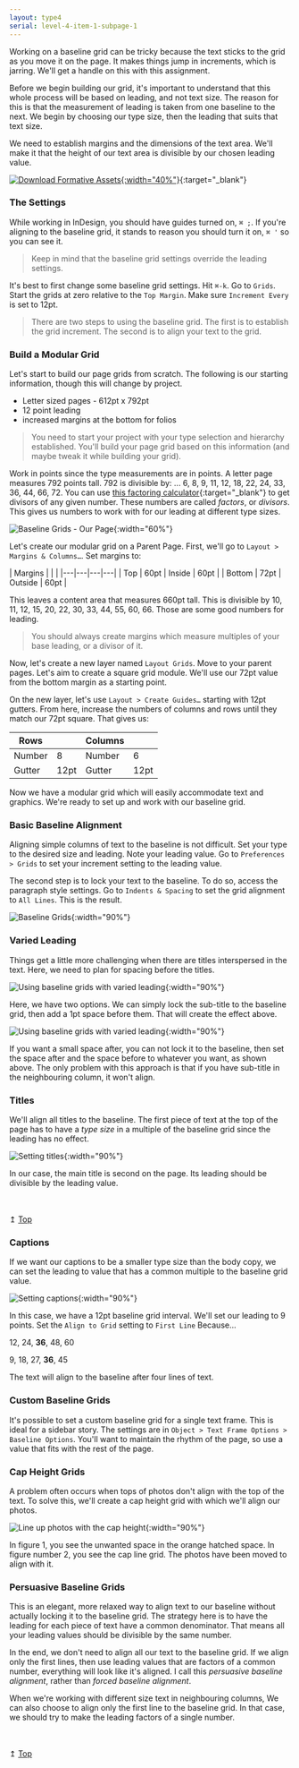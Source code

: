 ```yaml
---
layout: type4
serial: level-4-item-1-subpage-1
---
```

Working on a baseline grid can be tricky because the text sticks to the grid as you move it on the page. It makes things jump in increments, which is jarring. We'll get a handle on this with this assignment.

Before we begin building our grid, it's important to understand that this whole process will be based on leading, and not text size. The reason for this is that the measurement of leading is taken from one baseline to the next. We begin by choosing our type size, then the leading that suits that text size.

We need to establish margins and the dimensions of the text area. We'll make it that the height of our text area is divisible by our chosen leading value.

[![Download Formative Assets]({{site.url}}/svg/button-download.svg){:width="40%"}](https://www.dropbox.com/s/fo8frdz34twiyxl/Baseline-Grids-Formative.zip?dl=1){:target="_blank"}

### The Settings

While working in InDesign, you should have guides turned on, `⌘ ;`. If you're aligning to the baseline grid, it stands to reason you should turn it on, `⌘ '` so you can see it.

> Keep in mind that the baseline grid settings override the leading settings.

It's best to first change some baseline grid settings. Hit `⌘-k`. Go to `Grids`. Start the grids at zero relative to the `Top Margin`. Make sure `Increment Every` is set to 12pt.

> There are two steps to using the baseline grid. The first is to establish the grid increment. The second is to align your text to the grid.

### Build a Modular Grid

Let's start to build our page grids from scratch. The following is our starting information, though this will change by project.

<ul class="hasBullets">
	<li>Letter sized pages - 612pt x 792pt</li>
	<li>12 point leading</li>
	<li>increased margins at the bottom for folios</li>
</ul>

> You need to start your project with your type selection and hierarchy established. You'll build your page grid based on this information (and maybe tweak it while building your grid).

Work in points since the type measurements are in points. A letter page measures 792 points tall. 792 is divisible by: ... 6, 8, 9, 11, 12, 18, 22, 24, 33, 36, 44, 66, 72. You can use [this factoring calculator](https://www.calculatorsoup.com/calculators/math/factors.php){:target="_blank"} to get divisors of any given number. These numbers are called *factors*, or *divisors*. This gives us numbers to work with for our leading at different type sizes.

![Baseline Grids - Our Page]({{site.url}}/svg/baseline-grids/our-page.svg){:width="60%"}

Let's create our modular grid on a Parent Page. First, we'll go to `Layout > Margins & Columns…`. Set margins to:

| Margins  |   |   | 
|---|---|---|---|
| Top  | 60pt  | Inside  | 60pt  |
| Bottom  | 72pt  | Outside  | 60pt  |

This leaves a content area that measures 660pt tall. This is divisible by 10, 11, 12, 15, 20, 22, 30, 33, 44, 55, 60, 66. Those are some good numbers for leading.

> You should always create margins which measure multiples of your base leading, or a divisor of it.

Now, let's create a new layer named `Layout Grids`. Move to your parent pages. Let's aim to create a square grid module. We'll use our 72pt value from the bottom margin as a starting point.

On the new layer, let's use `Layout > Create Guides…` starting with 12pt gutters. From here, increase the numbers of columns and rows until they match our 72pt square. That gives us:

| Rows  |   | Columns  |    |
|---|---|---|---|
| Number  | 8  | Number  | 6  |
| Gutter  | 12pt  | Gutter  | 12pt  |

Now we have a modular grid which will easily accommodate text and graphics. We're ready to set up and work with our baseline grid.

### Basic Baseline Alignment

Aligning simple columns of text to the baseline is not difficult. Set your type to the desired size and leading. Note your leading value. Go to `Preferences > Grids` to set your increment setting to the leading value.

The second step is to lock your text to the baseline. To do so, access the paragraph style settings. Go to `Indents & Spacing` to set the grid alignment to `All Lines`. This is the result.

![Baseline Grids]({{site.url}}/svg/baseline-grids/baseline-grids.svg){:width="90%"}

### Varied Leading

Things get a little more challenging when there are titles interspersed in the text. Here, we need to plan for spacing before the titles.

![Using baseline grids with varied leading]({{site.url}}/svg/baseline-grids/varied-leading.svg){:width="90%"}

Here, we have two options. We can simply lock the sub-title to the baseline grid, then add a 1pt space before them. That will create the effect above.

![Using baseline grids with varied leading]({{site.url}}/svg/baseline-grids/varied-leading-floating.svg){:width="90%"}

If you want a small space after, you can not lock it to the baseline, then set the space after and the space before to whatever you want, as shown above. The only problem with this approach is that if you have sub-title in the neighbouring column, it won't align.

### Titles

We'll align all titles to the baseline. The first piece of text at the top of the page has to have a *type size* in a multiple of the baseline grid since the leading has no effect.

![Setting titles]({{site.url}}/svg/baseline-grids/title-and-strapline.svg){:width="90%"}

In our case, the main title is second on the page. Its leading should be divisible by the leading value.

<div class="text-right" style="margin-top: 3rem;">&#8613; <a href="#top">Top</a></div>

### Captions

If we want our captions to be a smaller type size than the body copy, we can set the leading to value that has a common multiple to the baseline grid value.

![Setting captions]({{site.url}}/svg/baseline-grids/captions.svg){:width="90%"}

In this case, we have a 12pt baseline grid interval. We'll set our leading to 9 points. Set the `Align to Grid` setting to `First Line` Because...

12, 24, **36**, 48, 60

9, 18, 27, **36**, 45

The text will align to the baseline after four lines of text.

### Custom Baseline Grids

It's possible to set a custom baseline grid for a single text frame. This is ideal for a sidebar story. The settings are in `Object > Text Frame Options > Baseline Options`. You'll want to maintain the rhythm of the page, so use a value that fits with the rest of the page.

### Cap Height Grids

A problem often occurs when tops of photos don't align with the top of the text. To solve this, we'll create a cap height grid with which we'll align our photos.

![Line up photos with the cap height]({{site.url}}/svg/baseline-grids/cap-height.svg){:width="90%"}

In figure 1, you see the unwanted space in the orange hatched space. In figure number 2, you see the cap line grid. The photos have been moved to align with it.

### Persuasive Baseline Grids

This is an elegant, more relaxed way to align text to our baseline without actually locking it to the baseline grid. The strategy here is to have the leading for each piece of text have a common denominator. That means all your leading values should be divisible by the same number.

In the end, we don't need to align all our text to the baseline grid. If we align only the first lines, then use leading values that are factors of a common number, everything will look like it's aligned. I call this *persuasive baseline alignment*, rather than *forced baseline alignment*.

When we're working with different size text in neighbouring columns, We can also choose to align only the first line to the baseline grid. In that case, we should try to make the leading factors of a single number.

<div class="text-right" style="margin-top: 3rem;">&#8613; <a href="#top">Top</a></div>
